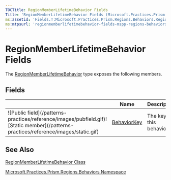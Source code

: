 ```yaml
---
TOCTitle: RegionMemberLifetimeBehavior Fields
Title: 'RegionMemberLifetimeBehavior Fields (Microsoft.Practices.Prism.Regions.Behaviors)'
ms:assetid: 'Fields.T:Microsoft.Practices.Prism.Regions.Behaviors.RegionMemberLifetimeBehavior'
ms:mtpsurl: 'regionmemberlifetimebehavior-fields-mspp-regions-behaviors.md'
---
```



# RegionMemberLifetimeBehavior Fields

The [RegionMemberLifetimeBehavior](/patterns-practices/reference/regionmemberlifetimebehavior-class-mspp-regions-behaviors) type exposes the following members.

## Fields


<table>

<thead>
<tr class="header">
<th> </th>
<th>Name</th>
<th>Description</th>
</tr>
</thead>
<tbody>
<tr class="odd">
<td>![Public field](/patterns-practices/reference/images/pubfield.gif)![Static member](/patterns-practices/reference/images/static.gif)</td>
<td><a href="/patterns-practices/reference/regionmemberlifetimebehavior-behaviorkey-field-mspp-regions-behaviors">BehaviorKey</a></td>
<td><div class="summary">
The key for this behavior.
</div></td>
</tr>
</tbody>
</table>

## See Also

[RegionMemberLifetimeBehavior Class](/patterns-practices/reference/regionmemberlifetimebehavior-class-mspp-regions-behaviors)

[Microsoft.Practices.Prism.Regions.Behaviors Namespace](/patterns-practices/reference/mspp-regions-behaviors-namespace)
